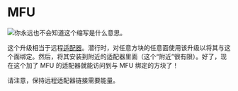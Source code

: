 # MFU

![你永远也不会知道这个缩写是什么意思。](oredict:opencomputers:mfu)

这个升级相当于远程[适配器](../block/adapter.md)。潜行时，对任意方块的任意面使用该升级以将其与这个面绑定。然后，将其安装到附近的适配器里面（这个“附近”很有限）。好了，现在这个加了 MFU 的适配器就能访问到与 MFU 绑定的方块了！

请注意，保持远程适配器链接需要能量。
